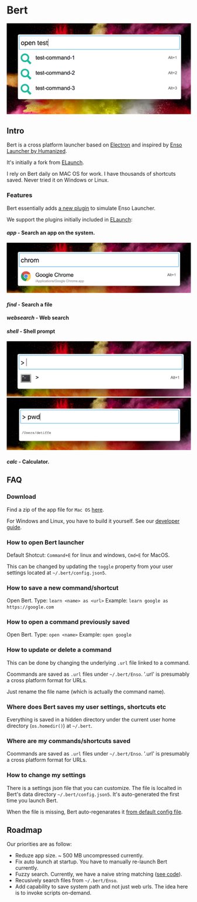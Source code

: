 # Bert

![](screenshots/open-test.png)

## Intro

Bert is a cross platform launcher based on [Electron](https://github.com/electron/electron) and inspired by [Enso Launcher by Humanized](https://www.reddit.com/r/answers/comments/2dw0n2/what_happened_to_humanized_especially_their/).

It's initially a fork from [ELaunch](https://github.com/zaaack/ELaunch).

I rely on Bert daily on MAC OS for work. I have thousands of shortcuts saved.
Never tried it on Windows or Linux.

### Features

Bert essentially adds [a new plugin](https://github.com/andrewde/Bert/blob/master/app/plugins/enso/index.js) to simulate Enso Launcher.

We support the plugins initially included in [ELaunch](https://github.com/zaaack/ELaunch):

#### *app* - Search an app on the system.

![](screenshots/app.png)

#### *find* - Search a file

#### *websearch* - Web search

#### *shell* - Shell prompt

![](screenshots/shell.png)
![](screenshots/shell-pwd.png)

#### *calc* - Calculator.

## FAQ

### Download

Find a zip of the app file for `Mac OS` [here](https://github.com/andrewde/Bert/releases/tag/v1.0).

For Windows and Linux, you have to build it yourself.
See our [developer guide](Development.md).

### How to open Bert launcher

Default Shotcut: `Command+E` for linux and windows, `Cmd+E` for MacOS.

This can be changed by updating the `toggle` property from your user settings located at `~/.bert/config.json5`.

### How to save a new command/shortcut

Open Bert.
Type: `learn <name> as <url>`
Example: `learn google as https://google.com`

### How to open a command previously saved

Open Bert.
Type: `open <name>`
Example: `open google`

### How to update or delete a command

This can be done by changing the underlying `.url` file linked to a command.

Coommands are saved as `.url` files under `~/.bert/Enso`.
'.url' is presumably a cross platform format for URLs.

Just rename the file name (which is actually the command name).

### Where does Bert saves my user settings, shortcuts etc

Everything is saved in a hidden directory under the current user home directory (`os.homedir()`) at `~/.bert`.

### Where are my commands/shortcuts saved

Coommands are saved as `.url` files under `~/.bert/Enso`.
'.url' is presumably a cross platform format for URLs.

### How to change my settings

There is a settings json file that you can customize.
The file is localted in Bert's data directory `~/.bert/config.json5`.
It's auto-generated the first time you launch Bert.

When the file is missing, Bert auto-regenarates it [from default config file](https://github.com/andrewde/Bert/blob/master/app/config/config.default.js).

## Roadmap

Our priorities are as follow:

- Reduze app size. ~ 500 MB uncompressed currently.
- Fix auto launch at startup. You have to manually re-launch Bert currently.
- Fuzzy search. Currently, we have a naive string matching ([see code](https://github.com/andrewde/Bert/blob/master/app/plugins/enso/index.js#L20)).
- Recusively search files from `~/.bert/Enso`.
- Add capability to save system path and not just web urls. The idea here is to invoke scripts on-demand.
